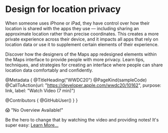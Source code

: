 # Design for location privacy

When someone uses iPhone or iPad, they have control over how their location is shared with the apps they use — including sharing an approximate location rather than precise coordinates. This creates a more private experience across their device, and it impacts all apps that rely on location data or use it to supplement certain elements of their experience.

Discover how the designers of the Maps app redesigned elements within the Maps interface to provide people with more privacy. Learn tips, techniques, and strategies for creating an interface where people can share location data comfortably and confidently.

@Metadata {
   @TitleHeading("WWDC20")
   @PageKind(sampleCode)
   @CallToAction(url: "https://developer.apple.com/wwdc20/10162", purpose: link, label: "Watch Video (7 min)")

   @Contributors {
      @GitHubUser(<replace this with your GitHub handle>)
   }
}

😱 "No Overview Available!"

Be the hero to change that by watching the video and providing notes! It's super easy:
 [Learn More…](https://wwdcnotes.github.io/WWDCNotes/documentation/wwdcnotes/contributing)

